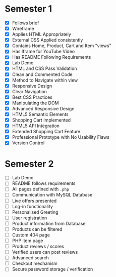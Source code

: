 # Semester 1
- [x] Follows brief
- [x] Wireframe
- [x] Applies HTML Appropriately
- [x] External CSS Applied consistently
- [x] Contains Home, Product, Cart and Item "views"
- [x] Has Iframe for YouTube Video
- [x] Has README Following Requirements
- [x] Lab Demo
- [x] HTML and CSS Pass Validation
- [x] Clean and Commented Code
- [x] Method to Navigate within view
- [x] Responsive Design
- [x] Clear Navigation
- [x] Best CSS Practices
- [x] Manipulating the DOM
- [x] Advanced Responsive Design
- [x] HTML5 Semantic Elements
- [x] Shopping Cart Implemented
- [x] HTML5 API Integration
- [x] Extended Shopping Cart Feature
- [x] Professional Prototype with No Usability Flaws
- [x] Version Control

# Semester 2
- [ ] Lab Demo
- [ ] README follows requirements
- [ ] All pages defined with `.php`
- [ ] Communication with MySQL Database
- [ ] Live offers presented
- [ ] Log-in functionality
- [ ] Personalised Greeting
- [ ] User registration
- [ ] Product information from Database
- [ ] Products can be filtered
- [ ] Custom 404 page
- [ ] PHP item page
- [ ] Product reviews / scores
- [ ] Verified users can post reviews
- [ ] Advanced search
- [ ] Checkout mechanism
- [ ] Secure password storage / verification
